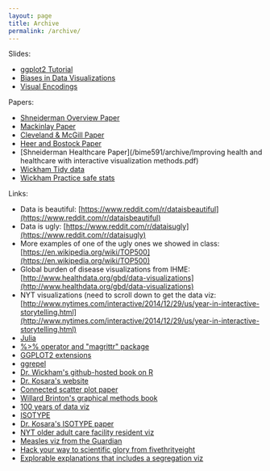 ```yaml
---
layout: page
title: Archive
permalink: /archive/
---
```


Slides:

* [ggplot2 Tutorial](/bime591/archive/ggplot_tutorial.html)
* [Biases in Data Visualizations](http://slides.com/nikhilgopal/visualizationbiases/live#/)
* [Visual Encodings](/bime591/archive/Encoding_basics.pptx)

Papers:

* [Shneiderman Overview Paper](/bime591/archive/shneiderman.pdf)
* [Mackinlay Paper](/bime591/archive/p110-mackinlay.pdf)
* [Cleveland & McGill Paper](/bime591/archive/cleveland_mcgill.pdf)
* [Heer and Bostock Paper](/bime591/archive/2010-MTurk-CHI.pdf)
* [Shneiderman Healthcare Paper](/bime591/archive/Improving health and healthcare with interactive visualization methods.pdf)
* [Wickham Tidy data](/bime591/archive/tidy-data.pdf)
* [Wickham Practice safe stats](/bime591/archive/17_Wickham.pdf)

Links:

* Data is beautiful: [https://www.reddit.com/r/dataisbeautiful](https://www.reddit.com/r/dataisbeautiful)
* Data is ugly: [https://www.reddit.com/r/dataisugly](https://www.reddit.com/r/dataisugly)
* More examples of one of the ugly ones we showed in class: [https://en.wikipedia.org/wiki/TOP500](https://en.wikipedia.org/wiki/TOP500)
* Global burden of disease visualizations from IHME: [http://www.healthdata.org/gbd/data-visualizations](http://www.healthdata.org/gbd/data-visualizations)
* NYT visualizations (need to scroll down to get the data viz: [http://www.nytimes.com/interactive/2014/12/29/us/year-in-interactive-storytelling.html](http://www.nytimes.com/interactive/2014/12/29/us/year-in-interactive-storytelling.html)
* [Julia](http://julialang.org)
* [%>% operator and "magrittr" package](https://cran.r-project.org/web/packages/magrittr/vignettes/magrittr.html)
* [GGPLOT2 extensions](http://ggplot2-exts.github.io/)
* [ggrepel](http://ggplot2-exts.github.io/ggrepel.html)
* [Dr. Wickham's github-hosted book on R](https://github.com/hadley/adv-r)
* [Dr. Kosara's website](http://kosara.net/publications.html)
* [Connected scatter plot paper](http://kosara.net/papers/2016/Haroz-TVCG-2016.pdf)
* [Willard Brinton's graphical methods book](https://archive.org/details/graphicpresentat00brinrich)
* [​100 years of data viz](http://100yrsofbrinton.tumblr.com/)
* [ISOTYPE](https://en.wikipedia.org/wiki/Isotype_(picture_language))
* [Dr. Kosara's ISOTYPE paper](http://kosara.net/papers/2015/Haroz_CHI_2015.pdf)
* [​NYT older adult care facility resident viz](http://www.nytimes.com/interactive/2013/04/16/science/disease-overlap-in-elderly.html)
* [Measles viz from the Guardian](http://www.theguardian.com/society/ng-interactive/2015/feb/05/-sp-watch-how-measles-outbreak-spreads-when-kids-get-vaccinated​)
* [​Hack your way to scientific glory from fivethrityeight](http://fivethirtyeight.com/features/science-isnt-broken/#part2​)
* [​Explorable explanations that includes a segregation viz](http://explorableexplanations.com)

